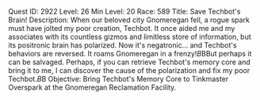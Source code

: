 Quest ID: 2922
Level: 26
Min Level: 20
Race: 589
Title: Save Techbot's Brain!
Description: When our beloved city Gnomeregan fell, a rogue spark must have jolted my poor creation, Techbot.  It once aided me and my associates with its countless gizmos and limitless store of information, but its positronic brain has polarized.  Now it's negatronic... and Techbot's behaviors are reversed.  It roams Gnomeregan in a frenzy!$B$BBut perhaps it can be salvaged.  Perhaps, if you can retrieve Techbot's memory core and bring it to me, I can discover the cause of the polarization and fix my poor Techbot.$B$B
Objective: Bring Techbot's Memory Core to Tinkmaster Overspark at the Gnomeregan Reclamation Facility.
